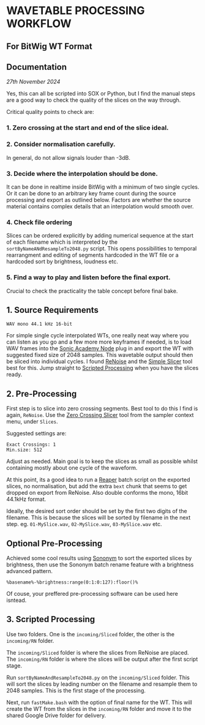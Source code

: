 # WAVETABLE PROCESSING WORKFLOW
## For BitWig WT Format
##  Documentation 
_27th November 2024_

Yes, this can all be scripted into SOX or Python, but I find the manual steps are a good way to check the quality of the slices on the way through. 

Critical quality points to check are:

### 1. Zero crossing at the start and end of the slice ideal. 
### 2. Consider normalisation carefully. 
In general, do not allow signals louder than -3dB.
### 3. Decide where the interpolation should be done. 
It can be done in realtime inside BitWig with a minimum of two single cycles. Or it can be done to an arbitrary key frame count during the source processing and export as outlined below. Factors are whether the source material contains complex details that an interpolation would smooth over.
### 4. Check file ordering
Slices can be ordered explicitly by adding numerical sequence at the start of each filename which is interpreted by the `sortByNameANdResampleTo2048.py` script. This opens possibilities to temporal rearrangment and editing of segments hardcoded in the WT file or a hardcoded sort by brightness, loudness etc. 

### 5. Find a way to play and listen before the final export.
Crucial to check the practicality the table concept before final bake.

## 1. Source Requirements

`WAV mono 44.1 kHz 16-bit`

For simple single cycle interpolated WTs, one really neat way where you can listen as you go and a few more more keyframes if needed, is to load WAV frames into the [Sonic Academy Node](https://www.sonicacademy.com/products/node) plug in and export the WT with suggested fixed size of 2048 samples. This wavetable output should then be sliced into individual cycles. I found [ReNoise](https://www.renoise.com) and the [Simple Slicer](https://www.renoise.com/tools/simpleslicer) tool best for this. Jump straight to [Scripted Processing](#3.-Scripted-Processing) when you have the slices ready.

## 2. Pre-Processing
First step is to slice into zero crossing segments. Best tool to do this I find is again, `ReNoise`. Use the [Zero Crossing Slicer](https://www.renoise.com/tools/zerocrossings) tool from the sampler context menu, under `Slices`.

Suggested settings are:
```
Exact Crossings: 1
Min.size: 512
```

Adjust as needed. Main goal is to keep the slices as small as possible whilst containing mostly about one cycle of the waveform.

At this point, its a good idea to run a [Reaper](https://www.reaper.fm) batch script on the exported slices, no normalisation, but add the extra `bext` chunk that seems to get dropped on export from ReNoise. Also double conforms the mono, 16bit 44.1kHz format.

Ideally, the desired sort order should be set by the first two digits of the filename. This is because the slices will be sorted by filename in the next step.   eg. `01-MySlice.wav`, `02-MySlice.wav`, `03-MySlice.wav` etc.

## Optional Pre-Processing
Achieved some cool results using [Sononym](https://www.sononym.net/) to sort the exported slices by brightness, then use the Sononym batch rename feature with a brightness advanced pattern. 

`%basename%-%brightness:range(0:1:0:127):floor()%`

Of couse, your preffered pre-processing software can be used here isntead.

## 3. Scripted Processing

Use two folders. One is the `incoming/Sliced` folder, the other is the `incoming/RN` folder.

The `incoming/Sliced` folder is where the slices from ReNoise are placed. The `incoming/RN` folder is where the slices will be output after the first script stage. 

Run `sortByNameAndResampleTo2048.py` on the `incoming/Sliced` folder. This will sort the slices by leading number on the filename and resample them to 2048 samples. This is the first stage of the processing.

Next, run `fastMake.bash` with the option of final name for the WT. This will create the WT from the slices in the `incoming/RN` folder and move it to the shared Google Drive folder for delivery. 







